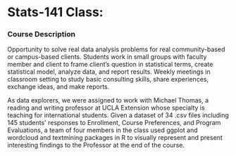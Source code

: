 # Stats-141 Class:
### Course Description
Opportunity to solve real data analysis problems for real community-based or campus-based clients. Students work in small groups with faculty member and client to frame client’s question in statistical terms, create statistical model, analyze data, and report results. Weekly meetings in classroom setting to study basic consulting skills, share experiences, exchange ideas, and make reports.

As data explorers, we were assigned to work with Michael Thomas, a reading and writing professor at UCLA Extension whose specialty is teaching for international students. Given a dataset of 34 .csv files including 145 students' responses to Enrollment, Course Preferences, and Program Evaluations, a team of four members in the class used ggplot and wordcloud and textmining packages in R to visually represent and present interesting findings to the Professor at the end of the course.
